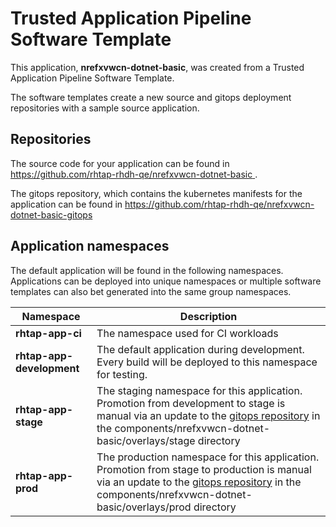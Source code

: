 # Trusted Application Pipeline Software Template

This application, **nrefxvwcn-dotnet-basic**, was created from a Trusted Application Pipeline Software Template.

The software templates create a new source and gitops deployment repositories with a sample source application. 

## Repositories

The source code for your application can be found in [https://github.com/rhtap-rhdh-qe/nrefxvwcn-dotnet-basic ](https://github.com/rhtap-rhdh-qe/nrefxvwcn-dotnet-basic ).
 
The gitops repository, which contains the kubernetes manifests for the application can be found in 
[https://github.com/rhtap-rhdh-qe/nrefxvwcn-dotnet-basic-gitops ](https://github.com/rhtap-rhdh-qe/nrefxvwcn-dotnet-basic-gitops ) 

## Application namespaces 

The default application will be found in the following namespaces. Applications can be deployed into unique namespaces or multiple software templates can also bet generated into the same group namespaces.  

|  Namespace   |  Description   |  
| -------- | -------- |
| **rhtap-app-ci** | The namespace used for CI workloads |
| **rhtap-app-development** | The default application during development. Every build will be deployed to this namespace for testing. |
| **rhtap-app-stage** | The staging namespace for this application. Promotion from development to stage is manual via an update to the [gitops repository](https://github.com/rhtap-rhdh-qe/nrefxvwcn-dotnet-basic-gitops ) in the components/nrefxvwcn-dotnet-basic/overlays/stage directory |
| **rhtap-app-prod** | The production namespace for this application. Promotion from stage to production is manual via an update to the [gitops repository](https://github.com/rhtap-rhdh-qe/nrefxvwcn-dotnet-basic-gitops ) in the components/nrefxvwcn-dotnet-basic/overlays/prod directory |